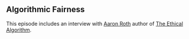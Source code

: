 ## Algorithmic Fairness

This episode includes an interview with [Aaron Roth](https://twitter.com/Aaroth) author of [The Ethical Algorithm](https://www.amazon.com/Ethical-Algorithm-Science-Socially-Design/dp/0190948205).


